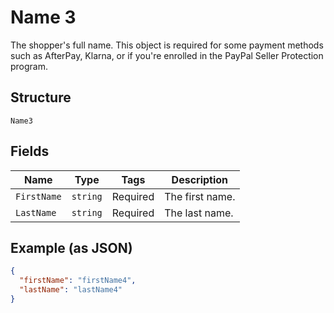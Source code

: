 
# Name 3

The shopper's full name. This object is required for some payment methods such as AfterPay, Klarna, or if you're enrolled in the PayPal Seller Protection program.

## Structure

`Name3`

## Fields

| Name | Type | Tags | Description |
|  --- | --- | --- | --- |
| `FirstName` | `string` | Required | The first name. |
| `LastName` | `string` | Required | The last name. |

## Example (as JSON)

```json
{
  "firstName": "firstName4",
  "lastName": "lastName4"
}
```

